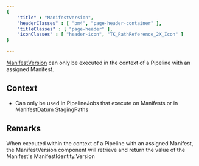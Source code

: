 ```yaml
---
{ 
	"title" : "ManifestVersion",
	"headerClasses" : [ "bm4", "page-header-container" ],
	"titleClasses" : [ "page-header" ],
	"iconClasses" : [ "header-icon", "TK_PathReference_2X_Icon" ]
}

---
```


[ManifestVersion](assetlink://GUID/41b82db3744610d4ba6a7edd9df00836) can only be executed in the context of a Pipeline with an assigned Manifest.

## Context

* Can only be used in PipelineJobs that execute on Manifests or in ManifestDatum StagingPaths

## Remarks

When executed within the context of a Pipeline with an assigned Manifest, the ManifestVersion component will retrieve and return the value of the Manifest's ManifestIdentity.Version
